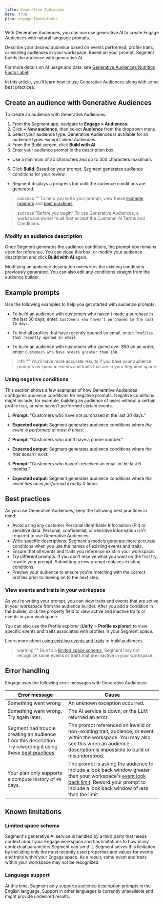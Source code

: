 ```yaml
---
title: Generative Audiences
beta: true
plan: engage-foundations
---
```


With Generative Audiences, you can use use generative AI to create Engage Audiences with natural language prompts. 

Describe your desired audience based on events performed, profile traits, or existing audiences in your workspace. Based on your prompt, Segment builds the audience with generative AI.

For more details on AI usage and data, see [Generative Audiences Nutrition Facts Label](/docs/engage/audiences/generative-audiences-nutrition-facts/).

In this article, you'll learn how to use Generative Audiences along with some best practices.
 
## Create an audience with Generative Audiences

To create an audience with Generative Audiences: 

1. From the Segment app, navigate to **Engage > Audiences**.
2. Click **+ New audience**, then select **Audience** from the dropdown menu.
3. Select your audience type. Generative Audiences is available for all audience types except Linked Audiences.
4. From the Build screen, click **Build with AI**.
5. Enter your audience prompt in the description box. 
- Use a minimum of 20 characters and up to 300 characters maximum. 
6. Click **Build**. Based on your prompt, Segment generates audience conditions for your review. 
- Segment displays a progress bar until the audience conditions are generated.

> success ""
> To help you write your prompt, view these [example prompts](#example-prompts) and [best practices](#best-practices).

> success "Before you begin"
> To use Generative Audiences, a workspace owner must first accept the Customer AI Terms and Conditions.

### Modify an audience description 

Once Segment generates the audience conditions, the prompt box remains open for reference. You can close this box, or modify your audience description and click **Build with AI** again. 

Modifying an audience description overwrites the existing conditions previously generated. You can also edit any conditions straight from the audience builder. 

## Example prompts

Use the following examples to help you get started with audience prompts. 

- To build an audience with customers who haven't made a purchase in the last 30 days, enter: `Customers who haven't purchased in the last 30 days.` 

- To find all profiles that have recently opened an email, enter: `Profiles that recently opened an email.`

- To build an audience with customers who spend over $50 on an order, enter: `Customers who have orders greater than $50.`

> info ""
> You'll have more accurate results if you base your audience prompts on specific events and traits that are in your Segment space.

### Using negative conditions 

This section shows a few examples of how Generative Audiences configures audience conditions for negative prompts. Negative conditions might include, for example, building an audience of users without a certain profile trait, or who haven't performed certain events.   

1. **Prompt**: "Customers who have not purchased in the last 30 days." 
- **Expected output**: Segment generates audience conditions where *the event is performed at most 0 times*.

2. **Prompt**: "Customers who don't have a phone number."
- **Expected output**: Segment generates audience conditions where *the trait doesn't exist*.

3. **Prompt**: "Customers who haven't received an email in the last 6 months."
- **Expected output**: Segment generates audience conditions where *the event has been performed exactly 0 times*.

## Best practices

As you use Generative Audiences, keep the following best practices in mind:

- Avoid using any customer Personal Identifiable Information (PII) or sensitive data. Personal, confidential, or sensitive information isn't required to use Generative Audiences. 
- Write specific descriptions. Segment's models generate more accurate conditions when you use the names of existing events and traits. 
- Ensure that all events and traits you reference exist in your workspace.
- Try different prompts. If you don't receive what you want on the first try, rewrite your prompt. Submitting a new prompt replaces existing conditions.
- Preview your audience to ensure you're matching with the correct profiles prior to moving on to the next step.

### View events and traits in your workspace

As you're writing your prompt, you can view traits and events that are active in your workspace from the audience builder. After you add a condition in the builder, click the property field to view active and inactive traits or events in your workspace. 

You can also use the Profile explorer (**Unify** > **Profile explorer**) to view specific events and traits associated with profiles in your Segment space. 

Learn more about [using existing events and traits](/docs/engage/audiences/) to build audiences. 
 
> warning ""
> Due to a [limited space schema](#limited-space-schema), Segment may not recognize some events or traits that are inactive in your workspace. 
 
## Error handling

Engage uses the following error messages with Generative Audiences:

| Error message        | Cause                  |
|---------------------------|---------------------------------------|
| Something went wrong      | An unknown exception occurred.                  |
| Something went wrong. Try again later. | The AI service is down, or the LLM returned an error. |
| Segment had trouble creating an audience from this description. Try rewording it using these [best practices](#best-practices). | The prompt referenced an invalid or non-existing trait, audience, or event within the workspace. You may also see this when an audience description is impossible to build or misunderstood. |
| Your plan only supports a compute history of `##` days. | The prompt is asking the audience to include a look back window greater than your workspace's [event look back limit](/docs/unify/product-limits/#audiences-and-computed-traits). Reword your prompt to include a look back window of less than the limit.|
 
## Known limitations

### Limited space schema

Segment's generative AI service is handled by a third party that needs context about your Engage workspace and has limitations to how many contextual parameters Segment can send it.
Segment solves this limitation by including only the most recently used properties and values for events and traits within your Engage space. As a result, some event and traits within your workspace may not be recognized. 

### Language support

At this time, Segment only supports audience description prompts in the English language. Support in other languages is currently unavailable and might provide undesired results. 
